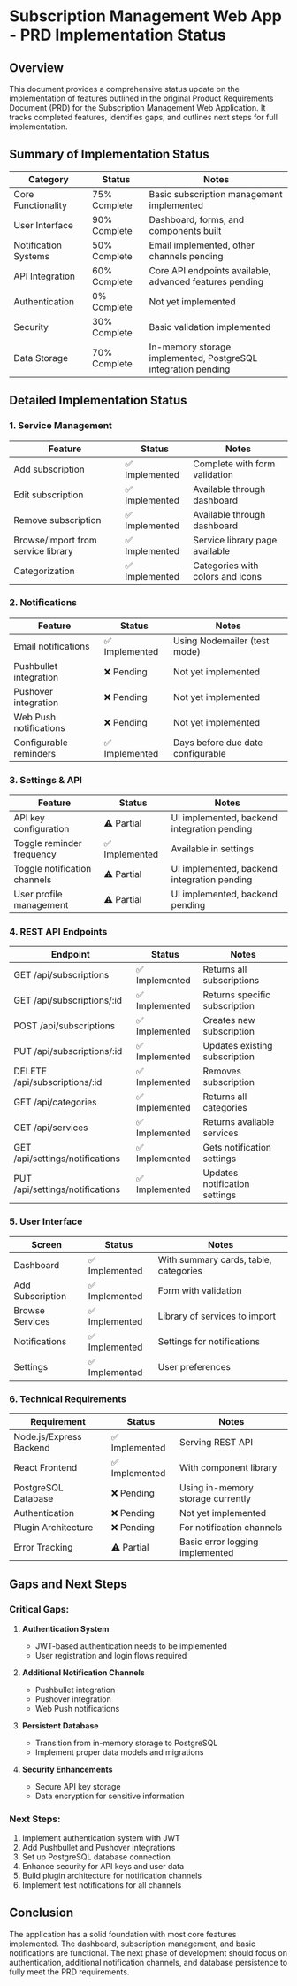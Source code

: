 # Subscription Management Web App - PRD Implementation Status

## Overview

This document provides a comprehensive status update on the implementation of features outlined in the original Product Requirements Document (PRD) for the Subscription Management Web Application. It tracks completed features, identifies gaps, and outlines next steps for full implementation.

## Summary of Implementation Status

| Category | Status | Notes |
|----------|--------|-------|
| Core Functionality | 75% Complete | Basic subscription management implemented |
| User Interface | 90% Complete | Dashboard, forms, and components built |
| Notification Systems | 50% Complete | Email implemented, other channels pending |
| API Integration | 60% Complete | Core API endpoints available, advanced features pending |
| Authentication | 0% Complete | Not yet implemented |
| Security | 30% Complete | Basic validation implemented |
| Data Storage | 70% Complete | In-memory storage implemented, PostgreSQL integration pending |

## Detailed Implementation Status

### 1. Service Management

| Feature | Status | Notes |
|---------|--------|-------|
| Add subscription | ✅ Implemented | Complete with form validation |
| Edit subscription | ✅ Implemented | Available through dashboard |
| Remove subscription | ✅ Implemented | Available through dashboard |
| Browse/import from service library | ✅ Implemented | Service library page available |
| Categorization | ✅ Implemented | Categories with colors and icons |

### 2. Notifications

| Feature | Status | Notes |
|---------|--------|-------|
| Email notifications | ✅ Implemented | Using Nodemailer (test mode) |
| Pushbullet integration | ❌ Pending | Not yet implemented |
| Pushover integration | ❌ Pending | Not yet implemented |
| Web Push notifications | ❌ Pending | Not yet implemented |
| Configurable reminders | ✅ Implemented | Days before due date configurable |

### 3. Settings & API

| Feature | Status | Notes |
|---------|--------|-------|
| API key configuration | ⚠️ Partial | UI implemented, backend integration pending |
| Toggle reminder frequency | ✅ Implemented | Available in settings |
| Toggle notification channels | ⚠️ Partial | UI implemented, backend integration pending |
| User profile management | ⚠️ Partial | UI implemented, backend pending |

### 4. REST API Endpoints

| Endpoint | Status | Notes |
|----------|--------|-------|
| GET /api/subscriptions | ✅ Implemented | Returns all subscriptions |
| GET /api/subscriptions/:id | ✅ Implemented | Returns specific subscription |
| POST /api/subscriptions | ✅ Implemented | Creates new subscription |
| PUT /api/subscriptions/:id | ✅ Implemented | Updates existing subscription |
| DELETE /api/subscriptions/:id | ✅ Implemented | Removes subscription |
| GET /api/categories | ✅ Implemented | Returns all categories |
| GET /api/services | ✅ Implemented | Returns available services |
| GET /api/settings/notifications | ✅ Implemented | Gets notification settings |
| PUT /api/settings/notifications | ✅ Implemented | Updates notification settings |

### 5. User Interface

| Screen | Status | Notes |
|--------|--------|-------|
| Dashboard | ✅ Implemented | With summary cards, table, categories |
| Add Subscription | ✅ Implemented | Form with validation |
| Browse Services | ✅ Implemented | Library of services to import |
| Notifications | ✅ Implemented | Settings for notifications |
| Settings | ✅ Implemented | User preferences |

### 6. Technical Requirements

| Requirement | Status | Notes |
|-------------|--------|-------|
| Node.js/Express Backend | ✅ Implemented | Serving REST API |
| React Frontend | ✅ Implemented | With component library |
| PostgreSQL Database | ❌ Pending | Using in-memory storage currently |
| Authentication | ❌ Pending | Not yet implemented |
| Plugin Architecture | ❌ Pending | For notification channels |
| Error Tracking | ⚠️ Partial | Basic error logging implemented |

## Gaps and Next Steps

### Critical Gaps:

1. **Authentication System**
   - JWT-based authentication needs to be implemented
   - User registration and login flows required

2. **Additional Notification Channels**
   - Pushbullet integration
   - Pushover integration
   - Web Push notifications

3. **Persistent Database**
   - Transition from in-memory storage to PostgreSQL
   - Implement proper data models and migrations

4. **Security Enhancements**
   - Secure API key storage
   - Data encryption for sensitive information

### Next Steps:

1. Implement authentication system with JWT
2. Add Pushbullet and Pushover integrations
3. Set up PostgreSQL database connection
4. Enhance security for API keys and user data
5. Build plugin architecture for notification channels
6. Implement test notifications for all channels

## Conclusion

The application has a solid foundation with most core features implemented. The dashboard, subscription management, and basic notifications are functional. The next phase of development should focus on authentication, additional notification channels, and database persistence to fully meet the PRD requirements.
